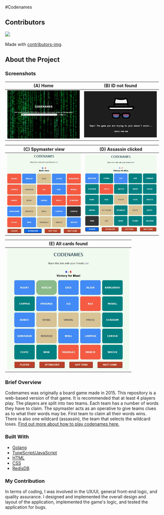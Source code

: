 #Codenames

## Contributors

<a href="https://github.com/ericwedemire/CMPT315_Project_Group4/graphs/contributors">
  <img src="https://contrib.rocks/image?repo=ericwedemire/CMPT315_Project_Group4" />
</a>

Made with [contributors-img](https://contrib.rocks).

## About the Project
### Screenshots

(A) Home           |  (B) ID not found
:-------------------------:|:-------------------------:
<img src="codenames-home.jpg" alt="drawing" width="400"/>   |  <img src="codenames-notfound.jpg" alt="drawing" width="400"/> 

(C) Spymaster view           |  (D) Assassin clicked
:-------------------------:|:-------------------------:
<img src="codenames-spymaster.jpg" alt="drawing" width="400"/>   |  <img src="codenames-player-win.jpg" alt="drawing" width="400"/> 

(E) All cards found            |
:-------------------------:|
<img src="codenames.jpg" alt="drawing" width="400"/>  |

### Brief Overview

Codenames was originally a board game made in 2015. This repository is a web-based version of that game. It is recommended that at least 4 players play. The players are split into two teams. Each team has a number of words they have to claim. The spymaster acts as an operative to give teams clues as to what their words may be. First team to claim all their words wins. There is also one wildcard (assassin), the team that selects the wildcard loses. 
[Find out more about how to play codenames here.](https://czechgames.com/files/rules/codenames-rules-en.pdf)

### Built With

* [Golang](https://go.dev/)
* [TypeScript/JavaScript](https://www.typescriptlang.org/)
* [HTML](https://developer.mozilla.org/en-US/docs/Web/HTML)
* [CSS](https://developer.mozilla.org/en-US/docs/Web/CSS)
* [RedisDB](https://redis.io/)

### My Contribution

In terms of coding, I was involved in the UX/UI, general front-end logic, and quality assurance. I designed and implemented the overall design and layout of the application, implemented the game's logic, and tested the application for bugs.
